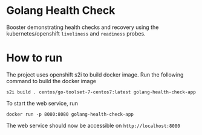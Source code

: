 # Golang Health Check
Booster demonstrating health checks and recovery using the kubernetes/openshift
`liveliness` and `readiness` probes.


# How to run
The project uses openshift s2i to build docker image. Run the following command
to build the docker image

```s2i build . centos/go-toolset-7-centos7:latest golang-health-check-app```

To start the web service, run

```docker run -p 8080:8080 golang-health-check-app```

The web service should now be accessible on `http://localhost:8080`